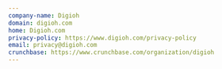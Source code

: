```yaml
---
company-name: Digioh
domain: digioh.com
home: Digioh.com
privacy-policy: https://www.digioh.com/privacy-policy
email: privacy@digioh.com
crunchbase: https://www.crunchbase.com/organization/digioh
---
```



